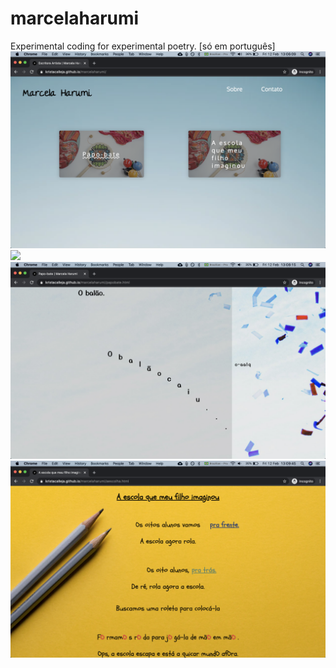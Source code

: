 # marcelaharumi
Experimental coding for experimental poetry. [só em português]
![](screenshots/ss1.png)
![](screenshots/ss2.png)
![](screenshots/ss3.png)
![](screenshots/ss4.png)
